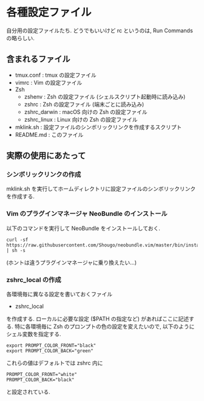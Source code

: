 # 各種設定ファイル
自分用の設定ファイルたち. 
どうでもいいけど rc というのは, Run Commands の略らしい. 

## 含まれるファイル
* tmux.conf : tmux の設定ファイル
* vimrc : Vim の設定ファイル
* Zsh
    * zshenv : Zsh の設定ファイル (シェルスクリプト起動時に読み込み)
    * zshrc : Zsh の設定ファイル (端末ごとに読み込み)
    * zshrc_darwin : macOS 向けの Zsh の設定ファイル
    * zshrc_linux : Linux 向けの Zsh の設定ファイル
* mklink.sh : 設定ファイルのシンボリックリンクを作成するスクリプト
* README.md : このファイル

## 実際の使用にあたって
### シンボリックリンクの作成
mklink.sh を実行してホームディレクトリに設定ファイルのシンボリックリンクを作成する. 

### Vim のプラグインマネージャ NeoBundle のインストール
以下のコマンドを実行して NeoBundle をインストールしておく. 
```
curl -sf https://raw.githubusercontent.com/Shougo/neobundle.vim/master/bin/install.sh | sh -s
```
(ホントは違うプラグインマネージャに乗り換えたい...)

### zshrc_local の作成
各環境毎に異なる設定を書いておくファイル

* zshrc_local

を作成する. ローカルに必要な設定 ($PATH の指定など) があればここに記述する. 
特に各環境毎に Zsh のプロンプトの色の設定を変えたいので, 
以下のようにシェル変数を指定する. 
```
export PROMPT_COLOR_FRONT="black"
export PROMPT_COLOR_BACK="green"
```
これらの値はデフォルトでは zshrc 内に
```
PROMPT_COLOR_FRONT="white"
PROMPT_COLOR_BACK="black"
```
と設定されている. 
